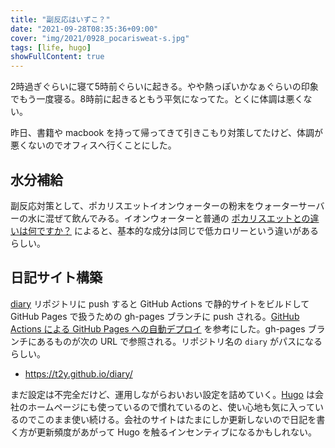 ```yaml
---
title: "副反応はいずこ？"
date: "2021-09-28T08:35:36+09:00"
cover: "img/2021/0928_pocarisweat-s.jpg"
tags: [life, hugo]
showFullContent: true
---
```


2時過ぎぐらいに寝て5時前ぐらいに起きる。やや熱っぽいかなぁぐらいの印象でもう一度寝る。8時前に起きるともう平気になってた。とくに体調は悪くない。

昨日、書籍や macbook を持って帰ってきて引きこもり対策してたけど、体調が悪くないのでオフィスへ行くことにした。

## 水分補給

副反応対策として、ポカリスエットイオンウォーターの粉末をウォーターサーバーの水に混ぜて飲んでみる。イオンウォーターと普通の [ポカリスエットとの違いは何ですか？](https://www.otsuka.co.jp/faq/ionwater/01.html) によると、基本的な成分は同じで低カロリーという違いがあるらしい。

## 日記サイト構築

[diary](https://github.com/t2y/diary) リポジトリに push すると GitHub Actions で静的サイトをビルドして GitHub Pages で扱うための gh-pages ブランチに push される。[GitHub Actions による GitHub Pages への自動デプロイ](https://qiita.com/peaceiris/items/d401f2e5724fdcb0759d) を参考にした。gh-pages ブランチにあるものが次の URL で参照される。リポジトリ名の `diary` がパスになるらしい。

* https://t2y.github.io/diary/

まだ設定は不完全だけど、運用しながらおいおい設定を詰めていく。[Hugo](https://gohugo.io/) は会社のホームページにも使っているので慣れているのと、使い心地も気に入っているのでこのまま使い続ける。会社のサイトはたまにしか更新しないので日記を書く方が更新頻度があがって Hugo を触るインセンティブになるかもしれない。
